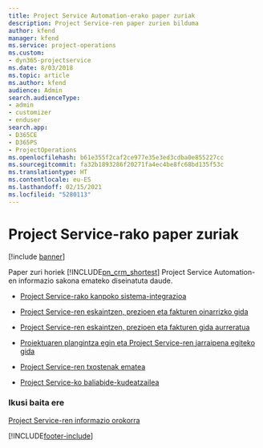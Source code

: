 ```yaml
---
title: Project Service Automation-erako paper zuriak
description: Project Service-ren paper zurien bilduma
author: kfend
manager: kfend
ms.service: project-operations
ms.custom:
- dyn365-projectservice
ms.date: 8/03/2018
ms.topic: article
ms.author: kfend
audience: Admin
search.audienceType:
- admin
- customizer
- enduser
search.app:
- D365CE
- D365PS
- ProjectOperations
ms.openlocfilehash: b61e355f2caf2ce977e35e3ed3cdba0e855227cc
ms.sourcegitcommit: fa32b1893286f20271fa4ec4be8fc68bd135f53c
ms.translationtype: HT
ms.contentlocale: eu-ES
ms.lasthandoff: 02/15/2021
ms.locfileid: "5280113"
---
```

# <a name="white-papers-for-project-service"></a>Project Service-rako paper zuriak

[!include [banner](../includes/psa-now-project-operations.md)]

Paper zuri horiek [!INCLUDE[pn_crm_shortest](../includes/pn-crm-shortest.md)] Project Service Automation-en informazio sakona emateko diseinatuta daude.

-   [Project Service-rako kanpoko sistema-integrazioa](https://go.microsoft.com/fwlink/?LinkId=825445)

-   [Project Service-ren eskaintzen, prezioen eta fakturen oinarrizko gida](https://go.microsoft.com/fwlink/?LinkId=825241)

-   [Project Service-ren eskaintzen, prezioen eta fakturen gida aurreratua](https://go.microsoft.com/fwlink/?LinkId=825242)

-   [Proiektuaren plangintza egin eta Project Service-ren jarraipena egiteko gida](https://go.microsoft.com/fwlink/?LinkId=825243)

-   [Project Service-ren txostenak ematea](https://go.microsoft.com/fwlink/?LinkId=825446)

-   [Project Service-ko baliabide-kudeatzailea](https://go.microsoft.com/fwlink/?LinkId=825244)

### <a name="see-also"></a>Ikusi baita ere
 [Project Service-ren informazio orokorra](../psa/overview.md)


[!INCLUDE[footer-include](../includes/footer-banner.md)]